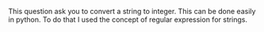 This question ask you to convert a string to integer. This can be done easily in python. To do that I used the concept of regular expression for 
strings. 
